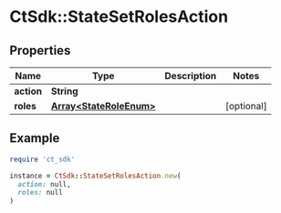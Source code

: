 # CtSdk::StateSetRolesAction

## Properties

| Name | Type | Description | Notes |
| ---- | ---- | ----------- | ----- |
| **action** | **String** |  |  |
| **roles** | [**Array&lt;StateRoleEnum&gt;**](StateRoleEnum.md) |  | [optional] |

## Example

```ruby
require 'ct_sdk'

instance = CtSdk::StateSetRolesAction.new(
  action: null,
  roles: null
)
```

